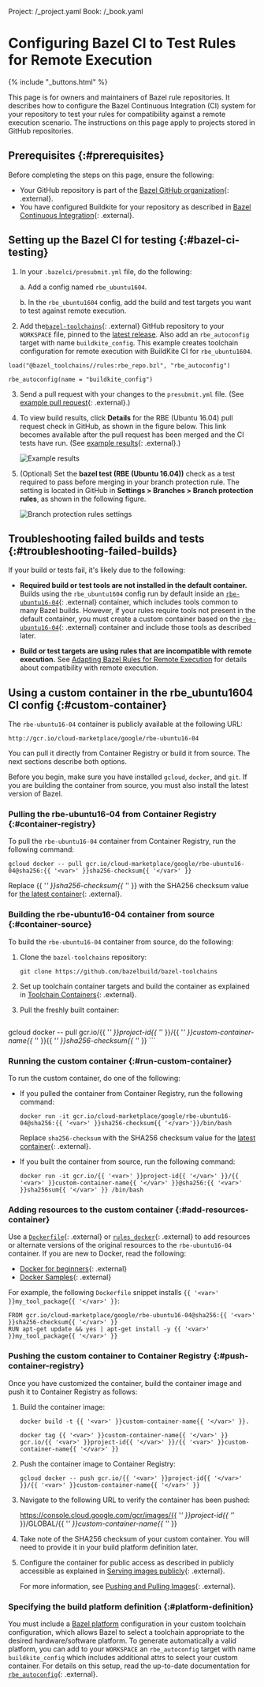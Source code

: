 Project: /_project.yaml
Book: /_book.yaml

# Configuring Bazel CI to Test Rules for Remote Execution

{% include "_buttons.html" %}

This page is for owners and maintainers of Bazel rule repositories. It
describes how to configure the Bazel Continuous Integration (CI) system for
your repository to test your rules for compatibility against a remote execution
scenario. The instructions on this page apply to projects stored in
GitHub repositories.

## Prerequisites {:#prerequisites}

Before completing the steps on this page, ensure the following:

*   Your GitHub repository is part of the
    [Bazel GitHub organization](https://github.com/bazelbuild){: .external}.
*   You have configured Buildkite for your repository as described in
    [Bazel Continuous Integration](https://github.com/bazelbuild/continuous-integration/tree/master/buildkite){: .external}.

## Setting up the Bazel CI for testing {:#bazel-ci-testing}

1.  In your `.bazelci/presubmit.yml` file, do the following:

    a.  Add a config named `rbe_ubuntu1604`.

    b.  In the `rbe_ubuntu1604` config, add the build and test targets you want to test against remote execution.

2.  Add the[`bazel-toolchains`](https://github.com/bazelbuild/bazel-toolchains){: .external}
    GitHub repository to your `WORKSPACE` file, pinned to the
    [latest release](https://releases.bazel.build/bazel-toolchains.html). Also
    add an `rbe_autoconfig` target with name `buildkite_config`. This example
    creates toolchain configuration for remote execution with BuildKite CI
    for `rbe_ubuntu1604`.

```posix-terminal
load("@bazel_toolchains//rules:rbe_repo.bzl", "rbe_autoconfig")

rbe_autoconfig(name = "buildkite_config")
```

3.  Send a pull request with your changes to the `presubmit.yml` file. (See
    [example pull request](https://github.com/bazelbuild/rules_rust/commit/db141526d89d00748404856524cedd7db8939c35){: .external}.)

4.  To view build results, click **Details** for the RBE (Ubuntu
    16.04) pull request check in GitHub, as shown in the figure below. This link
    becomes available after the pull request has been merged and the CI tests
    have run. (See
    [example results](https://source.cloud.google.com/results/invocations/375e325c-0a05-47af-87bd-fed1363e0333){: .external}.)

    ![Example results](/docs/images/rbe-ci-1.png "Example results")

5.  (Optional) Set the **bazel test (RBE (Ubuntu 16.04))** check as a test
    required to pass before merging in your branch protection rule. The setting
    is located in GitHub in **Settings > Branches > Branch protection rules**,
    as shown in the following figure.

    ![Branch protection rules settings](/docs/images/rbe-ci-2.png "Branch protection rules")

## Troubleshooting failed builds and tests {:#troubleshooting-failed-builds}

If your build or tests fail, it's likely due to the following:

*   **Required build or test tools are not installed in the default container.**
    Builds using the `rbe_ubuntu1604` config run by default inside an
    [`rbe-ubuntu16-04`](https://console.cloud.google.com/marketplace/details/google/rbe-ubuntu16-04){: .external}
    container, which includes tools common to many Bazel builds. However, if
    your rules require tools not present in the default container, you must
    create a custom container based on the
    [`rbe-ubuntu16-04`](https://console.cloud.google.com/marketplace/details/google/rbe-ubuntu16-04){: .external}
    container and include those tools as described later.

*   **Build or test targets are using rules that are incompatible with remote
    execution.** See
    [Adapting Bazel Rules for Remote Execution](/docs/remote-execution-rules) for
    details about compatibility with remote execution.

## Using a custom container in the rbe_ubuntu1604 CI config {:#custom-container}

The `rbe-ubuntu16-04` container is publicly available at the following URL:

```
http://gcr.io/cloud-marketplace/google/rbe-ubuntu16-04
```

You can pull it directly from Container Registry or build it from source. The
next sections describe both options.

Before you begin, make sure you have installed `gcloud`, `docker`, and `git`.
If you are building the container from source, you must also install the latest
version of Bazel.

### Pulling the rbe-ubuntu16-04 from Container Registry {:#container-registry}

To pull the `rbe-ubuntu16-04` container from Container Registry, run the
following command:

```posix-terminal
gcloud docker -- pull gcr.io/cloud-marketplace/google/rbe-ubuntu16-04@sha256:{{ '<var>' }}sha256-checksum{{ '</var>' }}
```

Replace {{ '<var>' }}sha256-checksum{{ '</var>' }} with the SHA256 checksum value for
[the latest container](https://console.cloud.google.com/gcr/images/cloud-marketplace/GLOBAL/google/rbe-ubuntu16-04){: .external}.

### Building the rbe-ubuntu16-04 container from source {:#container-source}

To build the `rbe-ubuntu16-04` container from source, do the following:

1.  Clone the `bazel-toolchains` repository:

    ```posix-terminal
    git clone https://github.com/bazelbuild/bazel-toolchains
    ```

2.  Set up toolchain container targets and build the container as explained in
    [Toolchain Containers](https://github.com/bazelbuild/bazel-toolchains/tree/master/container){: .external}.

3.  Pull the freshly built container:

    ```posix-terminal
gcloud docker -- pull gcr.io/{{ '<var>' }}project-id{{ '</var>' }}/{{ '<var>' }}custom-container-name{{ '</var>' }}{{ '<var>' }}sha256-checksum{{ '</var>' }}
    ```

### Running the custom container {:#run-custom-container}

To run the custom container, do one of the following:

*   If you pulled the container from Container Registry, run the following
    command:

    ```posix-terminal
    docker run -it gcr.io/cloud-marketplace/google/rbe-ubuntu16-04@sha256:{{ '<var>' }}sha256-checksum{{ '</var>'}}/bin/bash
    ```

    Replace `sha256-checksum` with the SHA256 checksum value for the
    [latest container](https://console.cloud.google.com/gcr/images/cloud-marketplace/GLOBAL/google/rbe-ubuntu16-04){: .external}.

*   If you built the container from source, run the following command:

    ```posix-terminal
    docker run -it gcr.io/{{ '<var>' }}project-id{{ '</var>' }}/{{ '<var>' }}custom-container-name{{ '</var>' }}@sha256:{{ '<var>' }}sha256sum{{ '</var>' }} /bin/bash
    ```

### Adding resources to the custom container {:#add-resources-container}

Use a [`Dockerfile`](https://docs.docker.com/engine/reference/builder/){: .external} or
[`rules_docker`](https://github.com/bazelbuild/rules_docker){: .external} to add resources or
alternate versions of the original resources to the `rbe-ubuntu16-04` container.
If you are new to Docker, read the following:

*   [Docker for beginners](https://github.com/docker/labs/tree/master/beginner){: .external}
*   [Docker Samples](https://docs.docker.com/samples/){: .external}

For example, the following `Dockerfile` snippet installs `{{ '<var>' }}my_tool_package{{ '</var>' }}`:

```
FROM gcr.io/cloud-marketplace/google/rbe-ubuntu16-04@sha256:{{ '<var>' }}sha256-checksum{{ '</var>' }}
RUN apt-get update && yes | apt-get install -y {{ '<var>' }}my_tool_package{{ '</var>' }}
```

### Pushing the custom container to Container Registry {:#push-container-registry}

Once you have customized the container, build the container image and push it to
Container Registry as follows:

1. Build the container image:

    ```posix-terminal
    docker build -t {{ '<var>' }}custom-container-name{{ '</var>' }}.

    docker tag {{ '<var>' }}custom-container-name{{ '</var>' }} gcr.io/{{ '<var>' }}project-id{{ '</var>' }}/{{ '<var>' }}custom-container-name{{ '</var>' }}
    ```

2.  Push the container image to Container Registry:

    ```posix-terminal
    gcloud docker -- push gcr.io/{{ '<var>' }}project-id{{ '</var>' }}/{{ '<var>' }}custom-container-name{{ '</var>' }}
    ```

3.  Navigate to the following URL to verify the container has been pushed:

    https://console.cloud.google.com/gcr/images/{{ '<var>' }}project-id{{ '</var>' }}/GLOBAL/{{ '<var>' }}custom-container-name{{ '</var>' }}

4.  Take note of the SHA256 checksum of your custom container. You will need to
    provide it in your build platform definition later.

5.  Configure the container for public access as described in  publicly
    accessible as explained in
    [Serving images publicly](https://cloud.google.com/container-registry/docs/access-control#serving_images_publicly){: .external}.

    For more information, see
    [Pushing and Pulling Images](https://cloud.google.com/container-registry/docs/pushing-and-pulling){: .external}.


### Specifying the build platform definition {:#platform-definition}

You must include a [Bazel platform](/docs/platforms) configuration in your
custom toolchain configuration, which allows Bazel to select a toolchain
appropriate to the desired hardware/software platform. To generate
automatically a valid platform, you can add  to your `WORKSPACE` an
`rbe_autoconfig` target with name `buildkite_config` which includes additional
attrs to select your custom container. For details on this setup, read
the up-to-date documentation for [`rbe_autoconfig`](https://github.com/bazelbuild/bazel-toolchains/blob/master/rules/rbe_repo.bzl){: .external}.
